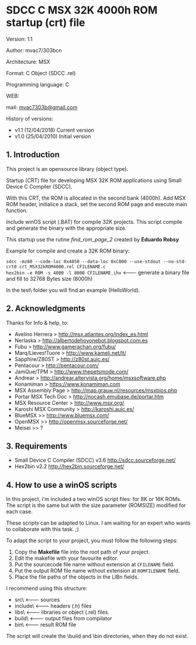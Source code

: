 # SDCC C MSX 32K 4000h ROM startup (crt) file

Version: 1.1

Author: mvac7/303bcn

Architecture: MSX

Format: C Object (SDCC .rel)

Programming language: C

WEB:
 
mail: mvac7303b@gmail.com



History of versions:
- v1.1 (12/04/2018) Current version
- v1.0 (25/04/2010) Initial version



## 1. Introduction

This project is an opensource library (object type).

Startup (CRT) file for developing MSX 32K ROM applications using Small Device C 
Compiler (SDCC). 

With this CRT, the ROM is allocated in the second bank (4000h). 
Add MSX ROM header, initialice a stack, set the second ROM page and execute main function. 
  
Include winOS script (.BAT) for compile 32K projects.
This script compile and generate the binary with the appropriate size.

This startup use the rutine *find_rom_page_2* created by **Eduardo Robsy**


Example for compile and create a 32K ROM binary:
  
`sdcc -mz80 --code-loc 0x4050 --data-loc 0xC000 --use-stdout --no-std-crt0 crt_MSX32kROM4000.rel CFILENAME.c`                           
`hex2bin -e ROM -s 4000 -l 8000 CFILENAME.ihx`   <--- generate a binary file and fill to 32768 Bytes size (8000h) 


In the test\ folder you will find an example (HelloWorld).



## 2. Acknowledgments
  
Thanks for Info & help, to:

* Avelino Herrera > http://msx.atlantes.org/index_es.html
* Nerlaska > http://albertodehoyonebot.blogspot.com.es
* Fubu > http://www.gamerachan.org/fubu/
* Marq/Lieves!Tuore > http://www.kameli.net/lt/
* Sapphire/Z80ST > http://z80st.auic.es/
* Pentacour > http://pentacour.com/
* JamQue/TPM > http://www.thepetsmode.com/
* Andrear > http://andrear.altervista.org/home/msxsoftware.php
* Konamiman > https://www.konamiman.com
* MSX Assembly Page > http://map.grauw.nl/resources/msxbios.php
* Portar MSX Tech Doc > http://nocash.emubase.de/portar.htm
* MSX Resource Center > http://www.msx.org/
* Karoshi MSX Community > http://karoshi.auic.es/
* BlueMSX >> http://www.bluemsx.com/
* OpenMSX >> http://openmsx.sourceforge.net/
* Meisei  >> ?



## 3. Requirements

* Small Device C Compiler (SDCC) v3.6 http://sdcc.sourceforge.net/
* Hex2bin v2.2 http://hex2bin.sourceforge.net/ 



## 4. How to use a winOS scripts

In this project, i'm included a two winOS script files: for 8K or 16K ROMs.
The script is the same but with the size parameter (ROMSIZE) modified for each case.

These scripts can be adapted to Linux. I am waiting for an expert who wants to collaborate with this task. ;) 

To adapt the script to your project, you must follow the following steps:

1. Copy the **Makefile** file into the root path of your project.
2. Edit the makefile with your favourite editor.
3. Put the sourcecode file name without extension at `CFILENAME` field.
4. Put the output ROM file name without extension at `ROMFILENAME` field.
5. Place the file paths of the objects in the LIBn fields.

I recommend using this structure:

- src\      <--- sources
- include\  <--- headers (.h) files
- libs\     <--- libraries or object (.rel) files.
- build\    <--- output files from compilator
- bin\      <--- result ROM file

The script will create the \build and \bin directories, when they do not exist.
